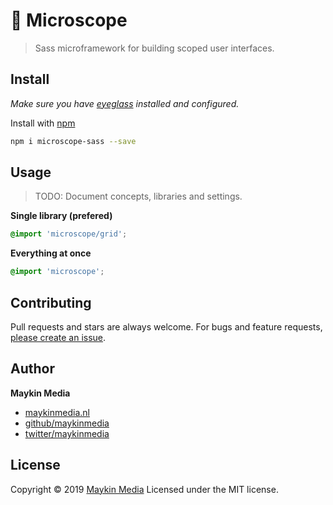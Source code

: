 # :microscope: Microscope

> Sass microframework for building scoped user interfaces.

## Install

*Make sure you have [eyeglass](https://www.npmjs.com/package/eyeglass) installed and configured.*

Install with [npm](https://www.npmjs.com/)

```sh
npm i microscope-sass --save
```

## Usage

 > TODO: Document concepts, libraries and settings.

**Single library (prefered)**

```scss
@import 'microscope/grid';
```

**Everything at once**

```scss
@import 'microscope';
```

## Contributing

Pull requests and stars are always welcome. For bugs and feature requests, [please create an issue](https://github.com/maykinmedia/bem.js/issues).

## Author

**Maykin Media**

* [maykinmedia.nl](https://www.maykinmedia.nl/)
* [github/maykinmedia](https://github.com/maykinmedia)
* [twitter/maykinmedia](http://twitter.com/maykinmedia)

## License

Copyright © 2019 [Maykin Media](https://www.maykinmedia.nl/)
Licensed under the MIT license.
